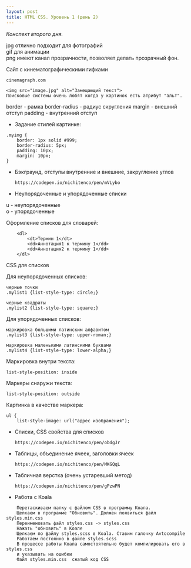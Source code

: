 ```yaml
---
layout: post
title: HTML CSS. Уровень 1 (день 2)
---
```

*Конспект второго дня.*

jpg отлично подходит для фотографий  
gif для анимации  
png имеют канал прозрачности, позволяет делать прозрачный фон.


Сайт с кинематографическими гифками
```
cinemagraph.com
```
```
<img src="image.jpg" alt="Замещающий текст">  
Поисковые системы очень любят когда у картинок есть атрибут "альт".
```
border - рамка
border-radius - радиус скругления
margin - внешний отступ
padding - внутренний отступ

* Задание стилей картинке:

```
.myimg {
    border: 1px solid #999;
    border-radius: 5px;
    padding: 10px;
    margin: 10px;
}
```
* Бэкграунд, отступы внутренние и внешние, закругление углов

    ```
    https://codepen.io/nichitenco/pen/mVLybo
    ```
* Неупорядоченные и упорядоченные списки

u - неупорядоченные  
o - упорядоченные

Оформление списков для словарей:

```
    <dl>
        <dt>Термин 1</dt>
        <dd>Аннотация1 к термину 1</dd>
        <dd>Аннотация2 к термину 1</dd>
    </dl>
```

CSS для списков

Для неупорядоченных списков:

```
черные точки
.mylist1 {list-style-type: circle;}
```
```
черные квадраты
.mylist2 {list-style-type: square;}
```

Для упорядоченных списков:

```
маркировка большими латинским алфавитом
.mylist3 {list-style-type: upper-roman;}
```
```
маркировка маленькими латинскими буквами
.mylist4 {list-style-type: lower-alpha;}
```

Маркировка внутри текста:

```
list-style-position: inside
```

Маркеры снаружи текста:

```
list-style-position: outside
```

Картинка в качестве маркера:

```
ul {
	list-style-image: url("адрес изображения");
```


* Списки, CSS свойства для списков
    ```
    https://codepen.io/nichitenco/pen/obdgJr
    ```

* Таблицы, объединение ячеек, заголовки ячеек

    ```
    https://codepen.io/nichitenco/pen/MKGQqL
    ```

* Табличная верстка (очень устаревший метод)

    ```
    https://codepen.io/nichitenco/pen/gPzwPN
    ```

* Работа с Koala

```
    Перетаскиваем папку с файлом CSS в программу Коала.
    Щелкаем в программе "Обновить". Должен появиться файл styles.min.css
    Переименовать файл styles.css -> styles.css
    Нажать "обновить" в Коале
    Щелкаем по файлу styles.scss в Koala. Ставим галочку Avtocompile
    Работаем постоянно в файле styles.scss
    В процессе работы Коала самостоятельно будет компилировать его в styles.css
    и указывать на ошибки
    Файл styles.min.css  сжатый код CSS
```
